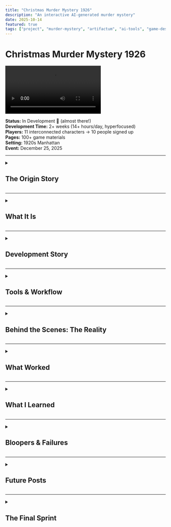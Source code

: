 ```yaml
---
title: "Christmas Murder Mystery 1926"
description: "An interactive AI-generated murder mystery"
date: 2025-10-14
featured: true
tags: ["project", "murder-mystery", "artifactum", "ai-tools", "game-design"]
---
```


# Christmas Murder Mystery 1926

<div class="video-container">
  <video controls>
    <source src="/videos/teaser.mp4" type="video/mp4">
    Your browser does not support the video tag.
  </video>
</div>

**Status:** In Development 🎨 (almost there!)  
**Development Time:** 2+ weeks (14+ hours/day, hyperfocused)  
**Players:** 11 interconnected characters → 10 people signed up  
**Pages:** 100+ game materials  
**Setting:** 1920s Manhattan  
**Event:** December 25, 2025

---

<details>
<summary><h2 class="inline-heading">The Origin Story</h2></summary>

It started on a beach.

I was stuck. No prospects. Feeling creatively blocked. Nobody (my personal Cri-Kee 💙) suggested—again—that I try AI.

"But it can't be creative," I said.

<img src="/images/innocent-as-a-babydog.png" alt="innocent dog" class="meme-img" />
<p class="img-caption">(me innocent as a baby dog)(yodo)</p>

**Well. Guess not.**

A few weeks earlier, I'd seen an Instagram reel from a creative director who made a murder mystery party for her friends. I loved it. I wanted to make one too.

<img src="/images/instagram-inspo.jpg" alt="Instagram inspiration" class="meme-img" />
<p class="img-caption">Insta:viktoria.psd</p>

My sister hosts a Christmas dinner every year with friends. I suggested we do a murder mystery this year instead.

10 people signed up.

<img src="/images/burning-in-hell.png" alt="burning in hell" class="meme-img" />

So I had 2 weeks to make an 11-character murder mystery roleplay game from scratch.

With AI as my production team.

**Spoiler:** It worked. 🎭

</details>

---

<details>
<summary><h2 class="inline-heading">What It Is</h2></summary>

A complete murder mystery roleplay game for 11 players set in 1920s Manhattan. Each player receives:
- Detailed character sheet with backstory
- Secret relationships and objectives
- Plot threads that intersect with other characters
- A murder to solve (or commit)

**(photo: sample character sheet pages spread out ou stacked game materials)**

**Total materials:** 100+ pages of custom-designed game content

**(photo: printed character booklets ou digital files preview)**

</details>

---

<details>
<summary><h2 class="inline-heading">Development Story</h2></summary>

### Week 1: Character Development & Story Architecture

Claude became the mastermind behind this project—the creative collaborator that feeds my ideas and helps them evolve.

{{< claude-carousel >}}

- Started with character concepts and relationships
- Developed 11 interconnected backstories with secret connections
- Created plot threads that weave between characters
- Multiple iterations to ensure narrative coherence
- Claude analyzed consistency across all character arcs

<details class="spoiler-details">
<summary class="spoiler-summary">
<div class="spoiler-header">
<strong>Character Relationship Web</strong><br/>
<span class="spoiler-alert">SPOILER ALERT</span><br/>
<span class="spoiler-hint">(click to reveal)</span>
</div>
</summary>

<img src="/images/character-relationship-web.png" alt="Character Relationship Web showing all 11 characters and their connections" class="wide-img" />

</details>

### Week 2: Production Pipeline

With characters locked, it was time to build everything.

```mermaid
graph TD
    A[Week 2: Production]
    A --> B[Typesetting Automation]
    A --> C[AI Character Portraits]
    A --> D[Video Teaser Production]
    A --> E[Git Version Control]
    A --> F[Final Assembly]
    
    B & C & D & E --> F
    
    style A fill:#FF6B6B
    style B fill:#4ECDC4
    style C fill:#4ECDC4
    style D fill:#4ECDC4
    style E fill:#4ECDC4
    style F fill:#95E1D3
```

- Typesetting automation with Typst
- AI-generated character portraits and assets
- Video teaser production
- Git-based version control for all content
- Final assembly and testing

</details>

---

<details>
<summary><h2 class="inline-heading">Tools & Workflow</h2></summary>

<img src="/images/dreamteam.webp" alt="The Dream Team" class="wide-img" />

### The Mastermind: Claude

Claude was the creative engine behind this entire project. Not just a tool—a collaborator that:
- Helped develop and refine 11 interconnected character arcs
- Analyzed narrative consistency across backstories
- Evolved ideas from vague concepts to concrete plots
- Fed my creativity instead of replacing it

---

### Character Portraits: Gemini

<img src="/images/gemini-interface.png" alt="Gemini interface for character generation" class="wide-img" />

**Image Generation:**
- Prompt + reference photo → character portraits
- Multiple iterations per character
- Style consistency across all 11 characters

<details class="spoiler-details">
<summary class="spoiler-summary">
<div class="spoiler-header">
<strong>Guest List</strong><br/>
<span class="spoiler-alert">GUEST LIST</span><br/>
<span class="spoiler-hint">(click to reveal)</span>
</div>
</summary>

<div style="background: white; padding: 1rem; border-radius: 8px; display: inline-block;">
<img src="/images/guest-list.png" alt="Grid of all 11 character portraits" class="wide-img" />
</div>

</details>

**Voice Generation:**
- Script-to-voice for audio clips
- Character-specific variations
- Multiple takes for selection

---

### Video Production: The lm-arena Experience

**The Discovery:**

I had budget on Fal.ai and tried MANY programs, including Sora. Results? Always shit.

**Then I tried lm-arena with Sora.**

Same tool. Different platform. **Quite different. Better.**

Why? I don't know. But lm-arena became my favorite video generation tool.

<img src="/images/smiley-baby.png" alt="Smiley baby" class="meme-img" />

**The Process:**
- Used multiple accounts (thanks Discord friends!)
- Generated multiple video clips in parallel
- High success rate for parameter-specific outputs
- Created several clips, fell in love with one I didn't even use
- Final editing in kdenlive

**Sound Design:**
- SFX created with Adobe Firefly
- Audio clips from Gemini voice generation
- Final mix in kdenlive

<img src="/images/kdenlive.png" alt="Kdenlive timeline" class="wide-img" />

---

### The Development Backbone: Cline (VS Code)

<img src="/images/vs-code-backbone.png" alt="VS Code with Cline interface" class="wide-img" />

💙 **You have my heart.**

Cline was the AI coding assistant that made the entire automation pipeline possible. From Python scripts to Git hooks to content assembly—Cline was the development backbone of this project.

Without Cline, none of the automation would have happened.

---

### Design & Assets: Canva Pro

<img src="/images/canva-window.png" alt="Canva Pro interface with project assets" class="wide-img" />

**Props & Visual Assets:**
- All physical props and visual assets designed in Canva Pro
- Character cards, invitations, promotional materials
- Print-ready designs for game materials
- Quick iterations and professional results

**(photo: finished Canva designs - character cards, invitations, props)**

---

### Typesetting & Automation

**Typst** (replaced LaTeX):
- Faster, modern typesetting system
- Automated character sheet generation
- Template-based modular content
- 100+ pages generated from snippets

```mermaid
graph LR
    A[Content<br/>Snippets] --> B[Typst<br/>Templates]
    B --> C[Build<br/>Script]
    C --> D[Final PDFs<br/>100+ pages]
    
    style A fill:#FFE66D
    style B fill:#4ECDC4
    style C fill:#FF6B6B
    style D fill:#95E1D3
```

**Python + Git:**
- Build automation scripts
- Git hooks for version control
- Modular content architecture
- Automated assembly pipeline

</details>

---

<details>
<summary><h2 class="inline-heading">Behind the Scenes: The Reality</h2></summary>

### The Privileged Setup

This project was created with access to:
- Premium AI tool subscriptions
- Fal.ai budget for experimentation
- Friends' accounts for parallel processing
- ADHD-friendly workflow (no forced breaks, continuous iteration)

This is a privileged setup. It matters to document that reality.

**Work Distribution:**

```mermaid
pie title AI vs Human Work Split
    "AI Generation" : 40
    "Human Curation" : 25
    "Human Refinement" : 20
    "Manual Work" : 15
```

---

### The Work: Hyperfocus Mode Activated

**14+ hours per day. Non-stop. Super hyperfocused.**

Not bragging—just the reality of ADHD hyperfocus when the right project hits.

When you're in the zone, you don't stop. You learn by doing. You iterate constantly. You make mistakes and fix them immediately. You generate more content than you need because you're exploring every possibility.

This project was built in that state. It's a privileged position to be able to work like that, but it's also how the learning happened.

---

### The Creative Chaos

- Tested MANY tools on Fal.ai before finding what worked
- Generated more content than I needed
- Fell in love with video clips I didn't use
- Learned an insane amount in 2 weeks
- Nobody's suggestion paid off (he was right, again)

</details>

---

<details>
<summary><h2 class="inline-heading">What Worked</h2></summary>

✅ **Claude as creative collaborator** - Feeds creativity, doesn't replace it  
✅ **Cline for development** - Made automation pipeline possible  
✅ **lm-arena for video** - Better results than standalone tools  
✅ **Gemini for character images** - Prompt + photo = consistent portraits  
✅ **Adobe Firefly for SFX** - Professional audio without a sound designer  
✅ **Typst over LaTeX** - Faster, easier automation  
✅ **Git for creative projects** - Version control for storytelling  
✅ **Modular content architecture** - Easy iterations and updates

```mermaid
mindmap
  root((� The Dream Team))
    🤖 AI Collaborators
      Claude
        Creative partner
        Feeds creativity
        Doesn't replace it
      Gemini
        Character images
        Prompt + photo
        Consistent portraits
      LM Arena
        Video creation
        Better than standalone
        Multi-model testing
    💻 Development Stack
      Cline
        Automation pipeline
        Dev efficiency
        Code generation
      Typst
        Faster than LaTeX
        Easy automation
        Clean documents
      Git
        Version control
        Creative projects
        Collaboration
    🎨 Production Tools
      Adobe Firefly
        Professional SFX
        No sound designer
        High quality audio
      Canva
        Visual design
        Quick mockups
        Brand consistency
      Mermaid
        Auto diagrams
        Documentation
        This diagram!
    🏗️ Architecture
      Modular Content
        Easy iterations
        Clean updates
        Scalable system
        Reusable components
```

</details>

---

<details>
<summary><h2 class="inline-heading">What I Learned</h2></summary>

**"AI can't be creative"** → Wrong. AI can be an incredible creative collaborator.

<img src="/images/flexing.png" alt="Flexing in hell slaying" class="meme-img" />

But it's not about the AI replacing you. It's about the AI feeding your ideas, helping them evolve, and handling the production work while you stay in creative control.

Claude was the mastermind. Cline was the builder. I was the director. The game was the result.

```mermaid
graph LR
    A[Claude<br/>The Mastermind] --> D[Murder Mystery<br/>Game]
    B[Cline<br/>The Builder] --> D
    C[Maria<br/>The Director] --> D
    
    style A fill:#9B59B6
    style B fill:#3498DB
    style C fill:#E74C3C
    style D fill:#2ECC71
```

</details>

---

<details>
<summary><h2 class="inline-heading">Bloopers & Failures</h2></summary>

Coming soon: Screenshots and stories of what went spectacularly wrong.

**Video Generation Gone Wrong:**

<div class="video-container">
  <video controls>
    <source src="/videos/clue002.mp4" type="video/mp4">
    Your browser does not support the video tag.
  </video>
</div>

**The Prompt:**

> Extreme macro close-up, broken piano wire approximately 30cm length coiled on dark wood surface (mahogany desk), wire diameter 0.8mm visible in sharp detail, dark brownish-red stains on sections of wire (dried blood implication), one end shows clean break with metal fiber separation visible, wire casts dramatic shadow from single key light above left, camera slow rotation orbit 270 degrees around wire over 6 seconds revealing different angles and stain patterns, slight movement as if wire has subtle life (micro-vibration), shot with 100mm macro lens f/2.0, ultra-sharp focus showing steel wire texture, color grading dark noir with cool blue tones, stains appear darker brown, photorealistic metal material and forensic detail, 8K macro, unsettling

**Preview:**

<img src="/images/blooper-confused.png" alt="When you don't understand what just happened" class="screenshot-img" />

<img src="/images/blooper-frustrated.png" alt="Frustration with character files" class="screenshot-img" />

More chaos documentation coming! 💀

</details>

---

<details>
<summary><h2 class="inline-heading">Future Posts</h2></summary>

**(graphic: "Coming Soon" section)**

Detailed breakdowns coming:
- AI-assisted character development workflow
- Why lm-arena > standalone Sora
- Automated typesetting with Typst
- Video production pipeline
- Modular content architecture for creative projects
- Full bloopers post

**(photo: notebook with post ideas ou screenshot of post-ideas.md)**

**Want updates?** Follow [#artifactum](/tags/artifactum/)

</details>

---

<details>
<summary><h2 class="inline-heading">The Final Sprint</h2></summary>

**(photo: current workspace - "we're almost there" energy)**

**Current status:** Finishing the final details. Almost ready for December 25.

**Project Timeline:**

```mermaid
gantt
    title Murder Mystery 1926 - Development
    dateFormat  YYYY-MM-DD
    section Week 1
    Character Design     :done, a1, 2025-09-30, 7d
    Story Architecture   :done, a2, 2025-10-02, 5d
    section Week 2
    AI Asset Generation  :done, a3, 2025-10-07, 4d
    Video Production     :done, a4, 2025-10-09, 3d
    Typesetting Setup    :done, a5, 2025-10-11, 2d
    section Final Sprint
    Final Assembly       :active, a6, 2025-10-13, 2d
    Testing & Polish     :a7, 2025-10-15, 10d
    Event Day            :milestone, a8, 2025-12-25, 0d
```

**Feelings:** Exhausted. Proud. Nervous. Excited.

**(meme: roller coaster of emotions ou "I'm fine" dog but actually fine this time)**

---

**Note:** Full game details and character materials available upon request. The game will be played December 25, 2025. Almost there! 🎭🎄

**(photo: "See you on December 25" graphic ou teaser for the event)**

</details>
